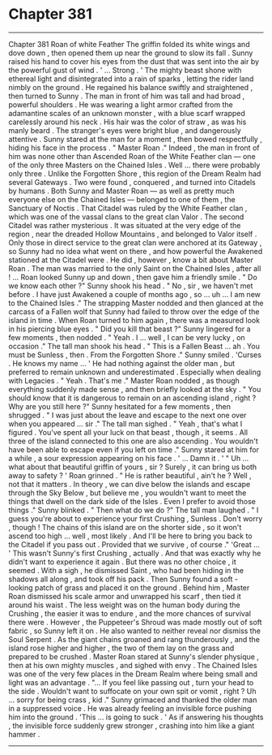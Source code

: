 
# Chapter 381


---

Chapter 381 Roan of white Feather
The griffin folded its white wings and dove down , then opened them up near the ground to slow its fall . Sunny raised his hand to cover his eyes from the dust that was sent into the air by the powerful gust of wind .
' ... Strong . '
The mighty beast shone with ethereal light and disintegrated into a rain of sparks , letting the rider land nimbly on the ground . He regained his balance swiftly and straightened , then turned to Sunny .
The man in front of him was tall and had broad , powerful shoulders . He was wearing a light armor crafted from the adamantine scales of an unknown monster , with a blue scarf wrapped carelessly around his neck . His hair was the color of straw , as was his manly beard .
The stranger's eyes were bright blue , and dangerously attentive .
Sunny stared at the man for a moment , then bowed respectfully , hiding his face in the process .
" Master Roan ."
Indeed , the man in front of him was none other than Ascended Roan of the White Feather clan — one of the only three Masters on the Chained Isles .
Well … there were probably only three .
Unlike the Forgotten Shore , this region of the Dream Realm had several Gateways . Two were found , conquered , and turned into Citadels by humans . Both Sunny and Master Roan — as well as pretty much everyone else on the Chained Isles — belonged to one of them , the Sanctuary of Noctis . That Citadel was ruled by the White Feather clan , which was one of the vassal clans to the great clan Valor .
The second Citadel was rather mysterious . It was situated at the very edge of the region , near the dreaded Hollow Mountains , and belonged to Valor itself . Only those in direct service to the great clan were anchored at its Gateway , so Sunny had no idea what went on there , and how powerful the Awakened stationed at the Citadel were .
He did , however , know a bit about Master Roan .
The man was married to the only Saint on the Chained Isles , after all !
... Roan looked Sunny up and down , then gave him a friendly smile .
" Do we know each other ?"
Sunny shook his head .
" No , sir , we haven't met before . I have just Awakened a couple of months ago , so … uh ... I am new to the Chained Isles ."
The strapping Master nodded and then glanced at the carcass of a Fallen wolf that Sunny had failed to throw over the edge of the island in time . When Roan turned to him again , there was a measured look in his piercing blue eyes .
" Did you kill that beast ?"
Sunny lingered for a few moments , then nodded .
" Yeah . I … well , I can be very lucky , on occasion ."
The tall man shook his head .
" This is a Fallen Beast … ah . You must be Sunless , then . From the Forgotten Shore ."
Sunny smiled .
'Curses . He knows my name ... '
He had nothing against the older man , but preferred to remain unknown and underestimated . Especially when dealing with Legacies .
" Yeah . That's me ."
Master Roan nodded , as though everything suddenly made sense , and then briefly looked at the sky .
" You should know that it is dangerous to remain on an ascending island , right ? Why are you still here ?"
Sunny hesitated for a few moments , then shrugged .
" I was just about the leave and escape to the next one over when you appeared … sir ."
The tall man sighed .
" Yeah , that's what I figured . You've spent all your luck on that beast , though , it seems . All three of the island connected to this one are also ascending . You wouldn't have been able to escape even if you left on time ."
Sunny stared at him for a while , a sour expression appearing on his face .
' ... Damn it . '
" Uh … what about that beautiful griffin of yours , sir ? Surely , it can bring us both away to safety ? '
Roan grinned .
" He is rather beautiful , ain't he ? Well , not that it matters . In theory , we can dive below the islands and escape through the Sky Below , but believe me , you wouldn't want to meet the things that dwell on the dark side of the Isles . Even I prefer to avoid those things ."
Sunny blinked .
" Then what do we do ?"
The tall man laughed .
" I guess you're about to experience your first Crushing , Sunless . Don't worry , though ! The chains of this island are on the shorter side , so it won't ascend too high … well , most likely . And I'll be here to bring you back to the Citadel if you pass out . Provided that we survive , of course ."
'Great … '
This wasn't Sunny's first Crushing , actually . And that was exactly why he didn't want to experience it again .
But there was no other choice , it seemed .
With a sigh , he dismissed Saint , who had been hiding in the shadows all along , and took off his pack . Then Sunny found a soft - looking patch of grass and placed it on the ground . Behind him , Master Roan dismissed his scale armor and unwrapped his scarf , then tied it around his waist .
The less weight was on the human body during the Crushing , the easier it was to endure , and the more chances of survival there were . However , the Puppeteer's Shroud was made mostly out of soft fabric , so Sunny left it on . He also wanted to neither reveal nor dismiss the Soul Serpent .
As the giant chains groaned and rang thunderously , and the island rose higher and higher , the two of them lay on the grass and prepared to be crushed .
Master Roan stared at Sunny's slender physique , then at his own mighty muscles , and sighed with envy .
The Chained Isles was one of the very few places in the Dream Realm where being small and light was an advantage .
"... If you feel like passing out , turn your head to the side . Wouldn't want to suffocate on your own spit or vomit , right ? Uh … sorry for being crass , kid ."
Sunny grimaced and thanked the older man in a suppressed voice .
He was already feeling an invisible force pushing him into the ground .
'This ... is going to suck . '
As if answering his thoughts , the invisible force suddenly grew stronger , crashing into him like a giant hammer .

---

